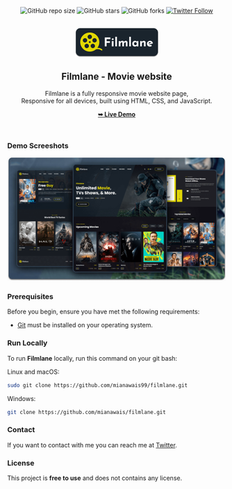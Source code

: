 <div align="center">
  
  ![GitHub repo size](https://img.shields.io/github/repo-size/mianawais99/filmlane)
  ![GitHub stars](https://img.shields.io/github/stars/mianawais99/filmlane?style=social)
  ![GitHub forks](https://img.shields.io/github/forks/mianawais99/filmlane?style=social)
  [![Twitter Follow](https://img.shields.io/twitter/follow/mianawais99codewithsadee?style=social)](https://twitter.com/intent/follow?screen_name=mianawais99)
  <br />
  <br />
  
  <img src="./readme-images/project-logo.png" />

  <h2 align="center">Filmlane - Movie website</h2>

  Filmlane is a fully responsive movie website page, <br />Responsive for all devices, built using HTML, CSS, and JavaScript.

  <a href="https://mianawais99.github.io/filmlane/"><strong>➥ Live Demo</strong></a>

</div>

<br />

### Demo Screeshots

![Filmlane Desktop Demo](./readme-images/desktop.png "Desktop Demo")

### Prerequisites

Before you begin, ensure you have met the following requirements:

* [Git](https://git-scm.com/downloads "Download Git") must be installed on your operating system.

### Run Locally

To run **Filmlane** locally, run this command on your git bash:

Linux and macOS:

```bash
sudo git clone https://github.com/mianawais99/filmlane.git
```

Windows:

```bash
git clone https://github.com/mianawais/filmlane.git
```

### Contact

If you want to contact with me you can reach me at [Twitter](https://www.twitter.com/mianawais99).

### License

This project is **free to use** and does not contains any license.
